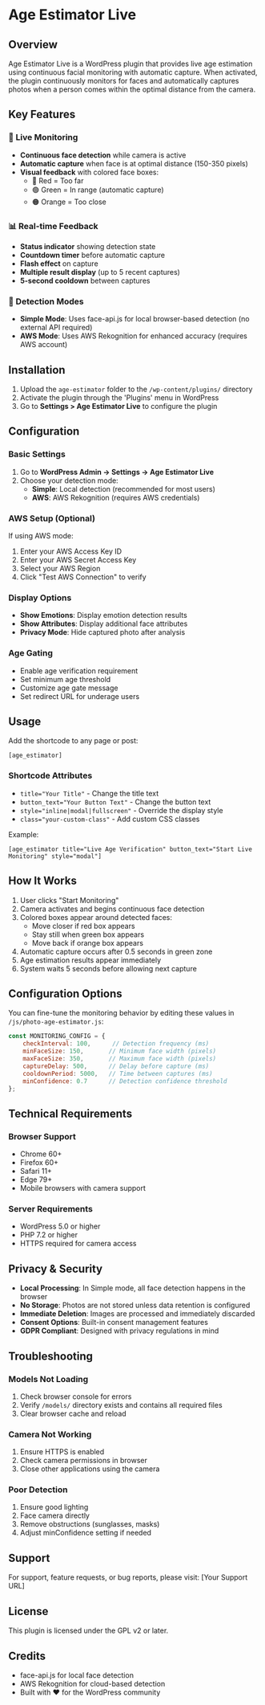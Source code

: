 # Age Estimator Live

## Overview
Age Estimator Live is a WordPress plugin that provides live age estimation using continuous facial monitoring with automatic capture. When activated, the plugin continuously monitors for faces and automatically captures photos when a person comes within the optimal distance from the camera.

## Key Features

### 🎯 Live Monitoring
- **Continuous face detection** while camera is active
- **Automatic capture** when face is at optimal distance (150-350 pixels)
- **Visual feedback** with colored face boxes:
  - 🔴 Red = Too far
  - 🟢 Green = In range (automatic capture)
  - 🟠 Orange = Too close

### 📊 Real-time Feedback
- **Status indicator** showing detection state
- **Countdown timer** before automatic capture
- **Flash effect** on capture
- **Multiple result display** (up to 5 recent captures)
- **5-second cooldown** between captures

### 🔧 Detection Modes
- **Simple Mode**: Uses face-api.js for local browser-based detection (no external API required)
- **AWS Mode**: Uses AWS Rekognition for enhanced accuracy (requires AWS account)

## Installation

1. Upload the `age-estimator` folder to the `/wp-content/plugins/` directory
2. Activate the plugin through the 'Plugins' menu in WordPress
3. Go to **Settings > Age Estimator Live** to configure the plugin

## Configuration

### Basic Settings
1. Go to **WordPress Admin → Settings → Age Estimator Live**
2. Choose your detection mode:
   - **Simple**: Local detection (recommended for most users)
   - **AWS**: AWS Rekognition (requires AWS credentials)

### AWS Setup (Optional)
If using AWS mode:
1. Enter your AWS Access Key ID
2. Enter your AWS Secret Access Key
3. Select your AWS Region
4. Click "Test AWS Connection" to verify

### Display Options
- **Show Emotions**: Display emotion detection results
- **Show Attributes**: Display additional face attributes
- **Privacy Mode**: Hide captured photo after analysis

### Age Gating
- Enable age verification requirement
- Set minimum age threshold
- Customize age gate message
- Set redirect URL for underage users

## Usage

Add the shortcode to any page or post:
```
[age_estimator]
```

### Shortcode Attributes
- `title="Your Title"` - Change the title text
- `button_text="Your Button Text"` - Change the button text
- `style="inline|modal|fullscreen"` - Override the display style
- `class="your-custom-class"` - Add custom CSS classes

Example:
```
[age_estimator title="Live Age Verification" button_text="Start Live Monitoring" style="modal"]
```

## How It Works

1. User clicks "Start Monitoring"
2. Camera activates and begins continuous face detection
3. Colored boxes appear around detected faces:
   - Move closer if red box appears
   - Stay still when green box appears
   - Move back if orange box appears
4. Automatic capture occurs after 0.5 seconds in green zone
5. Age estimation results appear immediately
6. System waits 5 seconds before allowing next capture

## Configuration Options

You can fine-tune the monitoring behavior by editing these values in `/js/photo-age-estimator.js`:

```javascript
const MONITORING_CONFIG = {
    checkInterval: 100,      // Detection frequency (ms)
    minFaceSize: 150,       // Minimum face width (pixels)
    maxFaceSize: 350,       // Maximum face width (pixels)
    captureDelay: 500,      // Delay before capture (ms)
    cooldownPeriod: 5000,   // Time between captures (ms)
    minConfidence: 0.7      // Detection confidence threshold
};
```

## Technical Requirements

### Browser Support
- Chrome 60+
- Firefox 60+
- Safari 11+
- Edge 79+
- Mobile browsers with camera support

### Server Requirements
- WordPress 5.0 or higher
- PHP 7.2 or higher
- HTTPS required for camera access

## Privacy & Security

- **Local Processing**: In Simple mode, all face detection happens in the browser
- **No Storage**: Photos are not stored unless data retention is configured
- **Immediate Deletion**: Images are processed and immediately discarded
- **Consent Options**: Built-in consent management features
- **GDPR Compliant**: Designed with privacy regulations in mind

## Troubleshooting

### Models Not Loading
1. Check browser console for errors
2. Verify `/models/` directory exists and contains all required files
3. Clear browser cache and reload

### Camera Not Working
1. Ensure HTTPS is enabled
2. Check camera permissions in browser
3. Close other applications using the camera

### Poor Detection
1. Ensure good lighting
2. Face camera directly
3. Remove obstructions (sunglasses, masks)
4. Adjust minConfidence setting if needed

## Support

For support, feature requests, or bug reports, please visit:
[Your Support URL]

## License

This plugin is licensed under the GPL v2 or later.

## Credits

- face-api.js for local face detection
- AWS Rekognition for cloud-based detection
- Built with ❤️ for the WordPress community
